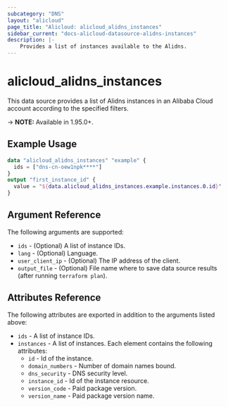 ```yaml
---
subcategory: "DNS"
layout: "alicloud"
page_title: "Alicloud: alicloud_alidns_instances"
sidebar_current: "docs-alicloud-datasource-alidns-instances"
description: |-
    Provides a list of instances available to the Alidns.
---
```


# alicloud\_alidns\_instances

This data source provides a list of Alidns instances in an Alibaba Cloud account according to the specified filters.

-> **NOTE:**  Available in 1.95.0+.

## Example Usage

```terraform
data "alicloud_alidns_instances" "example" {
  ids = ["dns-cn-oew1npk****"]
}
output "first_instance_id" {
  value = "${data.alicloud_alidns_instances.example.instances.0.id}"
}
```

## Argument Reference

The following arguments are supported:

* `ids` - (Optional) A list of instance IDs.
* `lang` - (Optional) Language.
* `user_client_ip` - (Optional) The IP address of the client. 
* `output_file` - (Optional) File name where to save data source results (after running `terraform plan`).

## Attributes Reference

The following attributes are exported in addition to the arguments listed above:

* `ids` - A list of instance IDs. 
* `instances` - A list of instances. Each element contains the following attributes:
  * `id` - Id of the instance.
  * `domain_numbers` - Number of domain names bound.
  * `dns_security` - DNS security level.
  * `instance_id` - Id of the instance resource.
  * `version_code` - Paid package version.
  * `version_name` - Paid package version name.
